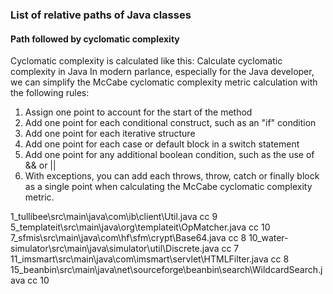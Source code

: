 ### List of relative paths of Java classes
#### Path followed by cyclomatic complexity
Cyclomatic complexity is calculated like this:
Calculate cyclomatic complexity in Java
In modern parlance, especially for the Java developer, we can simplify the McCabe cyclomatic complexity metric calculation with the following rules:

1. Assign one point to account for the start of the method
2. Add one point for each conditional construct, such as an "if" condition
3. Add one point for each iterative structure
4. Add one point for each case or default block in a switch statement
5. Add one point for any additional boolean condition, such as the use of && or ||
6. With exceptions, you can add each throws, throw, catch or finally block as a single point when calculating the McCabe cyclomatic complexity metric.


1_tullibee\src\main\java\com\ib\client\Util.java cc 9
5_templateit\src\main\java\org\templateit\OpMatcher.java cc 10
7_sfmis\src\main\java\com\hf\sfm\crypt\Base64.java cc 8
10_water-simulator\src\main\java\simulator\util\Discrete.java cc 7
11_imsmart\src\main\java\com\imsmart\servlet\HTMLFilter.java cc 8
15_beanbin\src\main\java\net\sourceforge\beanbin\search\WildcardSearch.java cc 10